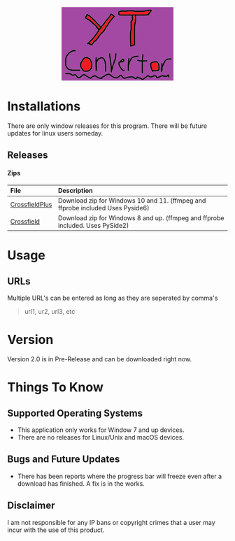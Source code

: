 <div align="center">
  <img src=https://github.com/InfernoCycle/TrueYTtoMP3/blob/main/banner/generated-1785fb59b35d01e34f76f4e174244d14ddeccadb4ad7bf5dd5ee7e4f42fcb211-7.jpg
 />
</div>

# Installations
There are only window releases for this program. There will be future updates for linux users someday.

## Releases

#### Zips
File|Description
:---|:---
[CrossfieldPlus](https://github.com/InfernoCycle/TrueYTtoMP3/releases/tag/v2.0.0)|Download zip for Windows 10 and 11. (ffmpeg and ffprobe included Uses Pyside6)
[Crossfield](https://github.com/InfernoCycle/TrueYTtoMP3/releases/tag/v1.1.0)|Download zip for Windows 8 and up. (ffmpeg and ffprobe included. Uses PySide2)

# Usage
## URLs
Multiple URL's can be entered as long as they are seperated by comma's

> url1, ur2, url3, etc

# Version
Version 2.0 is in Pre-Release and can be downloaded right now.

# Things To Know

## Supported Operating Systems
- This application only works for Window 7 and up devices.
- There are no releases for Linux/Unix and macOS devices.

## Bugs and Future Updates
- There has been reports where the progress bar will freeze even after a download has finished. A fix is in the works.

## Disclaimer
I am not responsible for any IP bans or copyright crimes that a user may incur with the use of this product.
